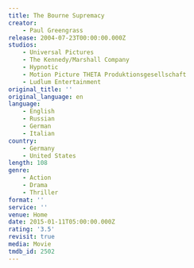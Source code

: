 ```yaml
---
title: The Bourne Supremacy
creator:
    - Paul Greengrass
release: 2004-07-23T00:00:00.000Z
studios:
    - Universal Pictures
    - The Kennedy/Marshall Company
    - Hypnotic
    - Motion Picture THETA Produktionsgesellschaft
    - Ludlum Entertainment
original_title: ''
original_language: en
language:
    - English
    - Russian
    - German
    - Italian
country:
    - Germany
    - United States
length: 108
genre:
    - Action
    - Drama
    - Thriller
format: ''
service: ''
venue: Home
date: 2015-01-11T05:00:00.000Z
rating: '3.5'
revisit: true
media: Movie
tmdb_id: 2502
---
```



